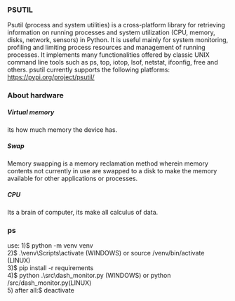 ### PSUTIL

Psutil (process and system utilities) is a cross-platform library for retrieving information on running processes and system utilization (CPU, memory, disks, network, sensors) in Python. It is useful mainly for system monitoring, profiling and limiting process resources and management of running processes. It implements many functionalities offered by classic UNIX command line tools such as ps, top, iotop, lsof, netstat, ifconfig, free and others. psutil currently supports the following platforms:
<br>
https://pypi.org/project/psutil/

### About hardware

<h5>Virtual memory</h5>
its how much memory the device has.
<br>

<h5>Swap</h5>
Memory swapping is a memory reclamation method wherein memory contents not currently in use are swapped to a disk to make the memory available for other applications or processes.
<br>

<h5>CPU</h5>
Its a brain of computer, its make all calculus of data.
<br>

### ps

use:
    1)$ python -m venv venv
    <br>
    2)$ .\venv\Scripts\activate (WINDOWS) or source /venv/bin/activate (LINUX)
    <br>
    3)$ pip install -r requirements
    <br>
    4)$ python .\src\dash_monitor.py (WINDOWS) or python /src/dash_monitor.py(LINUX)
    <br>
    5) after all:$ deactivate
<br>

